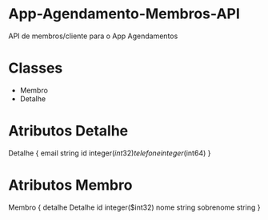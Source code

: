 # App-Agendamento-Membros-API
API de membros/cliente para o App Agendamentos

# Classes
- Membro
- Detalhe

# Atributos Detalhe

Detalhe {
email	string
id	integer($int32)
telefone	integer($int64)
}

# Atributos Membro

Membro {
detalhe	Detalhe
id	integer($int32)
nome	string
sobrenome	string
}
